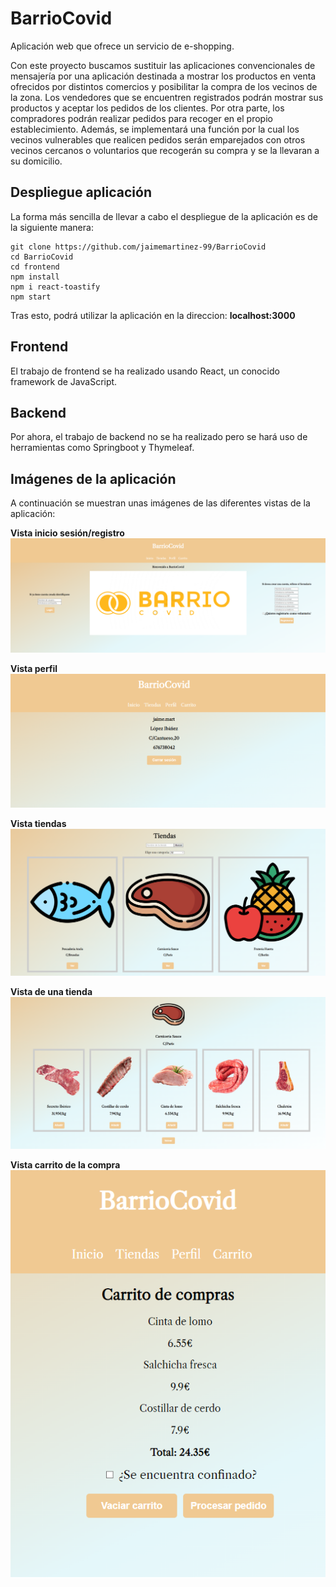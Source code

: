 # BarrioCovid

Aplicación web que ofrece un servicio de e-shopping. 

Con este proyecto buscamos sustituir las aplicaciones convencionales de mensajería por una aplicación destinada 
a mostrar los productos en venta ofrecidos por distintos comercios y posibilitar la compra de los vecinos de la zona. 
Los vendedores que se encuentren registrados podrán mostrar sus productos y aceptar los pedidos de los clientes. 
Por otra parte, los compradores podrán realizar pedidos para recoger en el propio establecimiento. 
Además, se implementará una función por la cual los vecinos vulnerables que realicen pedidos serán emparejados con 
otros vecinos cercanos o voluntarios que recogerán su compra y se la llevaran a su domicilio.

## Despliegue aplicación
La forma más sencilla de llevar a cabo el despliegue de la aplicación es de la siguiente manera: 
```
git clone https://github.com/jaimemartinez-99/BarrioCovid
cd BarrioCovid
cd frontend
npm install
npm i react-toastify
npm start
```
Tras esto, podrá utilizar la aplicación en la direccion: **localhost:3000**
## Frontend
El trabajo de frontend se ha realizado usando React, un conocido framework de JavaScript.

## Backend
Por ahora, el trabajo de backend no se ha realizado pero se hará uso de herramientas como Springboot y Thymeleaf.

## Imágenes de la aplicación
A continuación se muestran unas imágenes de las diferentes vistas de la aplicación:

**Vista inicio sesión/registro**
![](fotos/menú_inicio.png)

**Vista perfil**
![](fotos/perfil.png)

**Vista tiendas**
![](fotos/tiendas.png)

**Vista de una tienda**
![](fotos/carniceria.png)

**Vista carrito de la compra**
![](fotos/carrito.png)




